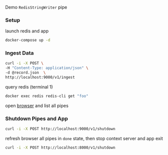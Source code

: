 Demo `RedisStringWriter` pipe
### Setup
launch redis and app
```sh
docker-compose up -d
```
### Ingest Data
```sh
curl -i -X POST \
-H "Content-Type: application/json" \
-d @record.json  \
http://localhost:9000/v1/ingest
```
query redis (terminal 1)
```sh
docker exec redis redis-cli get "foo"
```
open [browser](http://localhost:8000/v1/pipe) and list all pipes
### Shutdown Pipes and App
```sh
curl -i -X POST http://localhost:9000/v1/shutdown
```
refresh browser all pipes in `done` state, then stop context server and app exit
```sh
curl -i -X POST http://localhost:8000/v1/shutdown
```